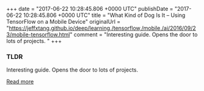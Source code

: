 +++
date = "2017-06-22 10:28:45.806 +0000 UTC"
publishDate = "2017-06-22 10:28:45.806 +0000 UTC"
title = "What Kind of Dog Is It – Using TensorFlow on a Mobile Device"
originalUrl = "https://jeffxtang.github.io/deep/learning,/tensorflow,/mobile,/ai/2016/09/23/mobile-tensorflow.html"
comment = "Interesting guide. Opens the door to lots of projects. "
+++

### TLDR

Interesting guide. Opens the door to lots of projects. 

[Read more](https://jeffxtang.github.io/deep/learning,/tensorflow,/mobile,/ai/2016/09/23/mobile-tensorflow.html)
